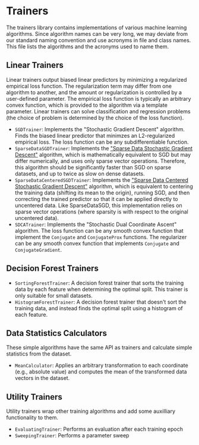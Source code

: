 # Trainers

The trainers library contains implementations of various machine learning algorithms. Since algorithm names can be very long, we may deviate from our standard naming convention and use acronyms in file and class names. This file lists the algorithms and the acronyms used to name them.

## Linear Trainers
Linear trainers output biased linear predictors by minimizing a regularized empirical loss function. The regularization term may differ from one algorithm to another, and the amount or regularization is controlled by a user-defined parameter. The empirical loss function is typically an arbitrary convex function, which is provided to the algorithm via a template parameter. Linear trainers can solve classification and regression problems (the choice of problem is determined by the choice of the loss function).

* `SGDTrainer`: Implements the "Stochastic Gradient Descent" algorithm. Finds the biased linear predictor that minimzes an L2-regularized empirical loss. The loss function can be any subdifferentiable function.
* `SparseDataSGDTrainer`: Implements the ["Sparse Data Stochastic Gradient Descent"](https://arxiv.org/abs/1612.09147) algorithm, which is mathematically equivalent to SGD but may differ numerically, and uses only sparse vector operations. Therefore, this algorithm should be significantly faster than SGD on sparse datasets, and up to twice as slow on dense datasets.
* `SparseDataCenteredSGDTrainer`: Implements the ["Sparse Data Centered Stochastic Gradient Descent"](https://arxiv.org/abs/1612.09147) algorithm, which is equivalent to centering the training data (shifting its mean to the origin), running SGD, and then correcting the trained predictor so that it can be applied directly to uncentered data. Like SparseDataSGD, this implementation relies on sparse vector operations (where sparsity is with respect to the original uncentered data).
* `SDCATrainer`: Implements the "Stochastic Dual Coordinate Ascent" algorithm. The loss function can be any smooth convex function that implement the `Conjugate` and `ConjugateProx` functions. The regularizer can be any smooth convex function that implements `Conjugate` and `ConjugateGradient`.

## Decision Forest Trainers
* `SortingForestTrainer`: A decision forest trainer that sorts the training data by each feature when determining the optimal split. This trainer is only suitable for small datasets. 
* `HistogramForestTrainer`: A decision forest trainer that doesn't sort the training data, and instead finds the optimal split using a histogram of each feature. 

## Data Statistics Calculators
These simple algorithms have the same API as trainers and calculate simple statistics from the dataset.
* `MeanCalculator`: Applies an arbitrary transformation to each coordinate (e.g., absolute value) and computes the mean of the transformed data vectors in the dataset. 

## Utility Trainers
Utility trainers wrap other training algorithms and add some auxilliary functionality to them.
* `EvaluatingTrainer`: Performs an evaluation after each training epoch
* `SweepingTrainer`: Performs a parameter sweep
